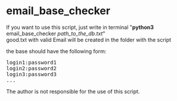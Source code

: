 # email_base_checker

<p>If you want to use this script, just write in terminal "<b>python3</b> email_base_checker <i>path_to_the_db.txt</i>"<br>good.txt with valid Email will be created in the folder with the script</p>
<p>the base should have the following form:</p>
<pre>
login1:password1
login2:password2
login3:password3
...</pre>
<p>The author is not responsible for the use of this script.</p>
